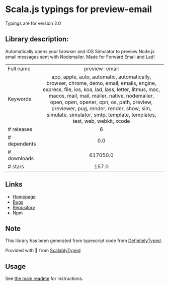 
# Scala.js typings for preview-email

Typings are for version 2.0

## Library description:
Automatically opens your browser and iOS Simulator to preview Node.js email messages sent with Nodemailer. Made for Forward Email and Lad!

|                    |                 |
| ------------------ | :-------------: |
| Full name          | preview-email |
| Keywords           | app, apple, auto, automatic, automatically, browser, chrome, demo, email, emails, engine, express, file, ios, koa, lad, lass, letter, litmus, mac, macos, mail, mail, mailer, native, nodemailer, open, open, opener, opn, os, path, preview, previewer, pug, render, render, show, sim, simulate, simulator, smtp, template, templates, test, web, webkit, xcode |
| # releases         | 6 |
| # dependents       | 0.0 |
| # downloads        | 617050.0 |
| # stars            | 157.0 |

## Links
- [Homepage](https://github.com/forwardemail/preview-email)
- [Bugs](https://github.com/forwardemail/preview-email/issues)
- [Repository](https://github.com/forwardemail/preview-email)
- [Npm](https://www.npmjs.com/package/preview-email)
    


## Note
This library has been generated from typescript code from [DefinitelyTyped](https://definitelytyped.org).

Provided with :purple_heart: from [ScalablyTyped](https://github.com/oyvindberg/ScalablyTyped)

## Usage
See [the main readme](../../readme.md) for instructions.


